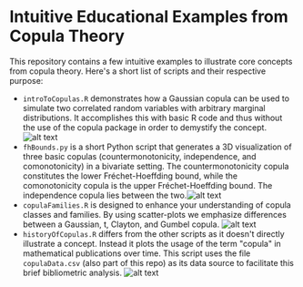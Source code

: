 # Intuitive Educational Examples from Copula Theory
This repository contains a few intuitive examples to illustrate core concepts from copula theory. Here's a short list of scripts and their respective purpose:
- `introToCopulas.R` demonstrates how a Gaussian copula can be used to simulate two correlated random variables with arbitrary marginal distributions. It accomplishes this with basic R code and thus without the use of the copula package in order to demystify the concept. ![alt text](http://i.imgur.com/KYZ3tkW.png "Gaussian Copula")
- `fhBounds.py` is a short Python script that generates a 3D visualization of three basic copulas (countermonotonicity, independence, and comonotonicity) in a bivariate setting. The countermonotonicity copula constitutes the lower Fréchet-Hoeffding bound, while the comonotonicity copula is the upper Fréchet-Hoeffding bound. The independence copula lies between the two.![alt text](http://i.imgur.com/x8CRhwL.png "Fréchet-Hoeffding")
- `copulaFamilies.R` is designed to enhance your understanding of copula classes and families. By using scatter-plots we emphasize differences between a Gaussian, t, Clayton, and Gumbel copula. ![alt text](http://i.imgur.com/TEtoSvZ.png "Copula Families")
- `historyOfCopulas.R` differs from the other scripts as it doesn't directly illustrate a concept. Instead it plots the usage of the term "copula" in mathematical publications over time. This script uses the file `copulaData.csv` (also part of this repo) as its data source to facilitate this brief bibliometric analysis. ![alt text](http://i.imgur.com/bCNNrtm.png "Bibliometric Analysis")
